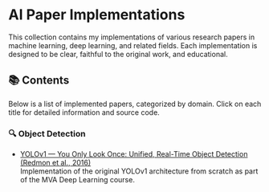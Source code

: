 # AI Paper Implementations

This collection contains my implementations of various research papers in machine learning, deep learning, and related fields. Each implementation is designed to be clear, faithful to the original work, and educational.

## 📚 Contents

Below is a list of implemented papers, categorized by domain. Click on each title for detailed information and source code.

### 🔍 Object Detection

- [YOLOv1 — You Only Look Once: Unified, Real-Time Object Detection (Redmon et al., 2016)](https://github.com/BPMazino/MVA_DeepLearning)  
  Implementation of the original YOLOv1 architecture from scratch as part of the MVA Deep Learning course.
